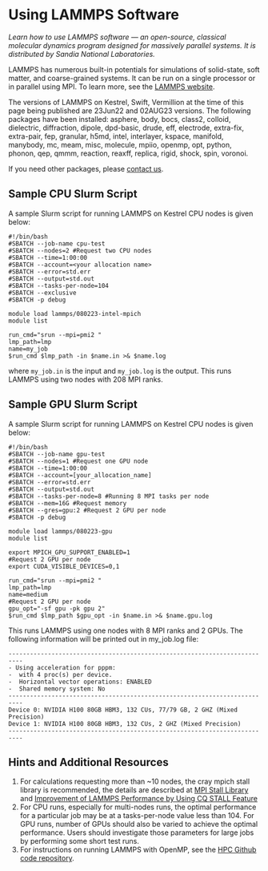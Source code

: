# Using LAMMPS Software

*Learn how to use LAMMPS software — an open-source, classical molecular dynamics program designed for massively parallel systems. It is distributed by Sandia National Laboratories.*

LAMMPS has numerous built-in potentials for simulations of solid-state, soft matter, and coarse-grained systems. It can be run on a single processor or in parallel using MPI. To learn more, see the [LAMMPS website](https://www.lammps.org/#gsc.tab=0). 

The versions of LAMMPS on Kestrel, Swift, Vermillion at the time of this page being published are 23Jun22 and 02AUG23 versions. The following packages have been installed: asphere, body, bocs, class2, colloid, dielectric, diffraction, dipole, dpd-basic, drude, eff, electrode, extra-fix, extra-pair, fep, granular, h5md, intel, interlayer, kspace, manifold, manybody, mc, meam, misc, molecule, mpiio, openmp, opt, python, phonon, qep, qmmm, reaction, reaxff, replica, rigid, shock, spin, voronoi.

If you need other packages, please [contact us](mailto:HPC-Help@nrel.gov). 

## Sample CPU Slurm Script 
A sample Slurm script for running LAMMPS on Kestrel CPU nodes is given below:

```
#!/bin/bash
#SBATCH --job-name cpu-test
#SBATCH --nodes=2 #Request two CPU nodes
#SBATCH --time=1:00:00
#SBATCH --account=<your allocation name>
#SBATCH --error=std.err
#SBATCH --output=std.out
#SBATCH --tasks-per-node=104
#SBATCH --exclusive
#SBATCH -p debug

module load lammps/080223-intel-mpich
module list

run_cmd="srun --mpi=pmi2 "
lmp_path=lmp
name=my_job
$run_cmd $lmp_path -in $name.in >& $name.log
```

where `my_job.in` is the input and `my_job.log` is the output. This runs LAMMPS using two nodes with 208 MPI ranks. 

## Sample GPU Slurm Script 
A sample Slurm script for running LAMMPS on Kestrel CPU nodes is given below:

```
#!/bin/bash
#SBATCH --job-name gpu-test
#SBATCH --nodes=1 #Request one GPU node
#SBATCH --time=1:00:00
#SBATCH --account=[your_allocation_name]
#SBATCH --error=std.err
#SBATCH --output=std.out
#SBATCH --tasks-per-node=8 #Running 8 MPI tasks per node
#SBATCH --mem=16G #Request memory
#SBATCH --gres=gpu:2 #Request 2 GPU per node
#SBATCH -p debug

module load lammps/080223-gpu
module list

export MPICH_GPU_SUPPORT_ENABLED=1
#Request 2 GPU per node
export CUDA_VISIBLE_DEVICES=0,1 

run_cmd="srun --mpi=pmi2 "
lmp_path=lmp
name=medium
#Request 2 GPU per node
gpu_opt="-sf gpu -pk gpu 2"
$run_cmd $lmp_path $gpu_opt -in $name.in >& $name.gpu.log
```

This runs LAMMPS using one nodes with 8 MPI ranks and 2 GPUs. The following information will be printed out in my_job.log file:
```
--------------------------------------------------------------------------
- Using acceleration for pppm:
-  with 4 proc(s) per device.
-  Horizontal vector operations: ENABLED
-  Shared memory system: No
--------------------------------------------------------------------------
Device 0: NVIDIA H100 80GB HBM3, 132 CUs, 77/79 GB, 2 GHZ (Mixed Precision)
Device 1: NVIDIA H100 80GB HBM3, 132 CUs, 2 GHZ (Mixed Precision)
--------------------------------------------------------------------------
```

## Hints and Additional Resources
1. For calculations requesting more than ~10 nodes, the cray mpich stall library is recommended, the details are described at [MPI Stall Library](https://nrel.github.io/HPC/Documentation/Systems/Kestrel/Running/performancerecs/#mpi-stall-library) and [Improvement of LAMMPS Performance by Using CQ STALL Feature](https://github.nrel.gov/hlong/lammps_stall)
2. For CPU runs, especially for multi-nodes runs, the optimal performance for a particular job may be at a tasks-per-node value less than 104. For GPU runs, number of GPUs should also be varied to achieve the optimal performance. Users should investigate those parameters for large jobs by performing some short test runs.
3. For instructions on running LAMMPS with OpenMP, see the [HPC Github code repository](https://github.com/NREL/HPC/tree/master/applications/lammps).



